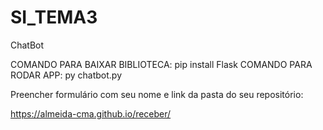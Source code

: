 # SI_TEMA3
ChatBot

COMANDO PARA BAIXAR BIBLIOTECA: pip install Flask
COMANDO PARA RODAR APP: py chatbot.py

Preencher formulário com seu nome e link da pasta do seu repositório:

https://almeida-cma.github.io/receber/
